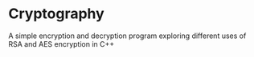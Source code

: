 # Cryptography

A simple encryption and decryption program exploring different uses of RSA and AES encryption in C++
